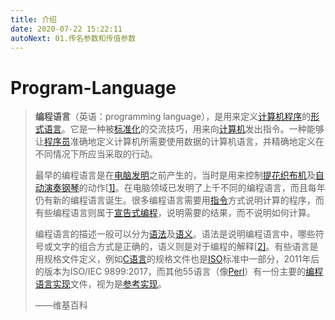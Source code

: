 ```yaml
---
title: 介绍
date: 2020-07-22 15:22:11
autoNext: 01.传名参数和传值参数
---
```

# Program-Language

> **编程语言**（英语：programming language），是用来定义[计算机程序](https://zh.wikipedia.org/wiki/计算机程序)的[形式语言](https://zh.wikipedia.org/wiki/形式語言)。它是一种被[标准化](https://zh.wikipedia.org/wiki/标准化)的交流技巧，用来向[计算机](https://zh.wikipedia.org/wiki/计算机)发出指令。一种能够让[程序员](https://zh.wikipedia.org/wiki/程序员)准确地定义计算机所需要使用数据的计算机语言，并精确地定义在不同情况下所应当采取的行动。
>
> 最早的编程语言是在[电脑发明](https://zh.wikipedia.org/wiki/計算機硬體歷史)之前产生的，当时是用来控制[提花织布机](https://zh.wikipedia.org/w/index.php?title=提花織布機&action=edit&redlink=1)及[自动演奏钢琴](https://zh.wikipedia.org/wiki/自動演奏鋼琴)的动作[[1\]](https://zh.wikipedia.org/wiki/编程语言#cite_note-1)。在电脑领域已发明了上千不同的编程语言，而且每年仍有新的编程语言诞生。很多编程语言需要用[指令](https://zh.wikipedia.org/wiki/指令式編程)方式说明计算的程序，而有些编程语言则属于[宣告式编程](https://zh.wikipedia.org/w/index.php?title=宣告式程式設計&action=edit&redlink=1)，说明需要的结果，而不说明如何计算。
>
> 编程语言的描述一般可以分为[语法](https://zh.wikipedia.org/w/index.php?title=語法_(程式語言)&action=edit&redlink=1)及[语义](https://zh.wikipedia.org/wiki/语义)。语法是说明编程语言中，哪些符号或文字的组合方式是正确的，语义则是对于编程的解释[[2\]](https://zh.wikipedia.org/wiki/编程语言#cite_note-2)。有些语言是用规格文件定义，例如[C语言](https://zh.wikipedia.org/wiki/C語言)的规格文件也是[ISO](https://zh.wikipedia.org/wiki/ISO)标准中一部分，2011年后的版本为ISO/IEC 9899:2017，而其他55语言（像[Perl](https://zh.wikipedia.org/wiki/Perl)）有一份主要的[编程语言实现](https://zh.wikipedia.org/w/index.php?title=编程语言实现&action=edit&redlink=1)文件，视为是[参考实现](https://zh.wikipedia.org/w/index.php?title=參考實現&action=edit&redlink=1)。
>
> ——维基百科

